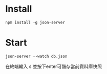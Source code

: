 # Install #
    npm install -g json-server 

# Start #
    json-server --watch db.json 

 在終端輸入 s 並按下enter可儲存當前資料庫快照